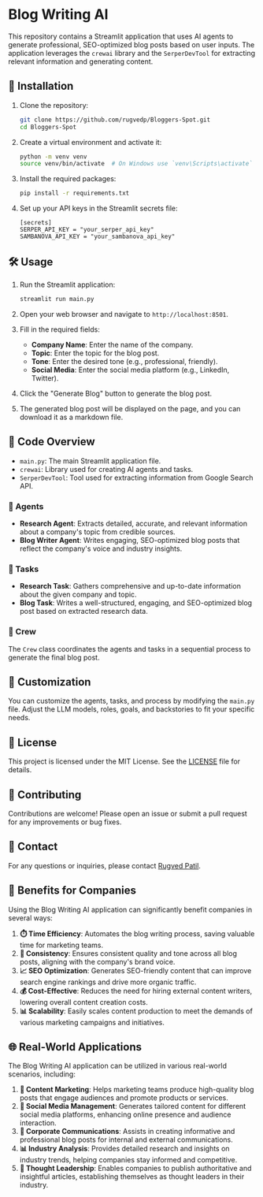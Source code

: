 # Blog Writing AI

This repository contains a Streamlit application that uses AI agents to generate professional, SEO-optimized blog posts based on user inputs. The application leverages the `crewai` library and the `SerperDevTool` for extracting relevant information and generating content.

## 🚀 Installation

1. Clone the repository:
    ```bash
    git clone https://github.com/rugvedp/Bloggers-Spot.git
    cd Bloggers-Spot
    ```

2. Create a virtual environment and activate it:
    ```bash
    python -m venv venv
    source venv/bin/activate  # On Windows use `venv\Scripts\activate`
    ```

3. Install the required packages:
    ```bash
    pip install -r requirements.txt
    ```

4. Set up your API keys in the Streamlit secrets file:
    ```plaintext
    [secrets]
    SERPER_API_KEY = "your_serper_api_key"
    SAMBANOVA_API_KEY = "your_sambanova_api_key"
    ```

## 🛠️ Usage

1. Run the Streamlit application:
    ```bash
    streamlit run main.py
    ```

2. Open your web browser and navigate to `http://localhost:8501`.

3. Fill in the required fields:
    - **Company Name**: Enter the name of the company.
    - **Topic**: Enter the topic for the blog post.
    - **Tone**: Enter the desired tone (e.g., professional, friendly).
    - **Social Media**: Enter the social media platform (e.g., LinkedIn, Twitter).

4. Click the "Generate Blog" button to generate the blog post.

5. The generated blog post will be displayed on the page, and you can download it as a markdown file.

## 📂 Code Overview

- `main.py`: The main Streamlit application file.
- `crewai`: Library used for creating AI agents and tasks.
- `SerperDevTool`: Tool used for extracting information from Google Search API.

### 🤖 Agents

- **Research Agent**: Extracts detailed, accurate, and relevant information about a company's topic from credible sources.
- **Blog Writer Agent**: Writes engaging, SEO-optimized blog posts that reflect the company's voice and industry insights.

### 📝 Tasks

- **Research Task**: Gathers comprehensive and up-to-date information about the given company and topic.
- **Blog Task**: Writes a well-structured, engaging, and SEO-optimized blog post based on extracted research data.

### 👥 Crew

The `Crew` class coordinates the agents and tasks in a sequential process to generate the final blog post.

## 🔧 Customization

You can customize the agents, tasks, and process by modifying the `main.py` file. Adjust the LLM models, roles, goals, and backstories to fit your specific needs.

## 📜 License

This project is licensed under the MIT License. See the [LICENSE](LICENSE) file for details.

## 🤝 Contributing

Contributions are welcome! Please open an issue or submit a pull request for any improvements or bug fixes.

## 📧 Contact

For any questions or inquiries, please contact [Rugved Patil](mailto:rugvedp00@gmail.com).

## 🌟 Benefits for Companies

Using the Blog Writing AI application can significantly benefit companies in several ways:

1. **⏱️ Time Efficiency**: Automates the blog writing process, saving valuable time for marketing teams.
2. **🔄 Consistency**: Ensures consistent quality and tone across all blog posts, aligning with the company's brand voice.
3. **📈 SEO Optimization**: Generates SEO-friendly content that can improve search engine rankings and drive more organic traffic.
4. **💰 Cost-Effective**: Reduces the need for hiring external content writers, lowering overall content creation costs.
5. **📊 Scalability**: Easily scales content production to meet the demands of various marketing campaigns and initiatives.

## 🌐 Real-World Applications

The Blog Writing AI application can be utilized in various real-world scenarios, including:

1. **📣 Content Marketing**: Helps marketing teams produce high-quality blog posts that engage audiences and promote products or services.
2. **📱 Social Media Management**: Generates tailored content for different social media platforms, enhancing online presence and audience interaction.
3. **🏢 Corporate Communications**: Assists in creating informative and professional blog posts for internal and external communications.
4. **📊 Industry Analysis**: Provides detailed research and insights on industry trends, helping companies stay informed and competitive.
5. **🧠 Thought Leadership**: Enables companies to publish authoritative and insightful articles, establishing themselves as thought leaders in their industry.
